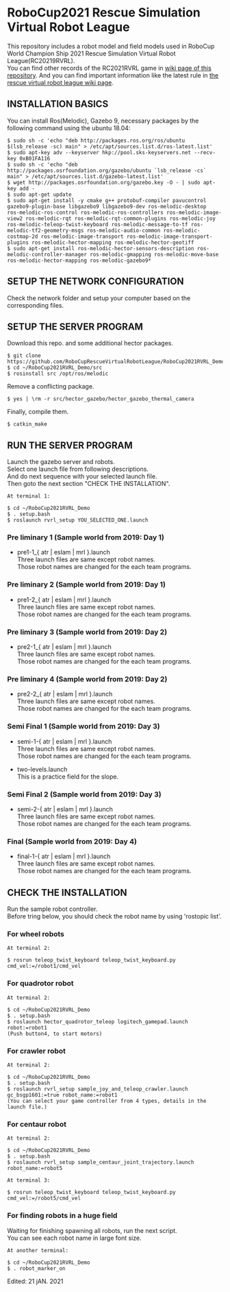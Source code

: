 # RoboCup2021 Rescue Simulation Virtual Robot League
This repository includes a robot model and field models used in RoboCup World Champion Ship 2021 Rescue Simulation Virtual Robot League(RC20219RVRL).  
You can find other records of the RC2021RVRL game in [wiki page of this repository](https://github.com/RoboCupRescueVirtualRobotLeague/RoboCup2021RVRL_Demo/wiki).
And you can find important information like the latest rule in [the rescue virtual robot league wiki page](https://rescuesim.robocup.org/).  

##  INSTALLATION BASICS   
You can install Ros(Melodic), Gazebo 9, necessary packages by the following command using the ubuntu 18.04:  

    $ sudo sh -c 'echo "deb http://packages.ros.org/ros/ubuntu $(lsb_release -sc) main" > /etc/apt/sources.list.d/ros-latest.list'   
    $ sudo apt-key adv --keyserver hkp://pool.sks-keyservers.net --recv-key 0xB01FA116   
    $ sudo sh -c 'echo "deb http://packages.osrfoundation.org/gazebo/ubuntu `lsb_release -cs` main" > /etc/apt/sources.list.d/gazebo-latest.list'   
    $ wget http://packages.osrfoundation.org/gazebo.key -O - | sudo apt-key add -     
    $ sudo apt-get update   
    $ sudo apt-get install -y cmake g++ protobuf-compiler pavucontrol gazebo9-plugin-base libgazebo9 libgazebo9-dev ros-melodic-desktop  ros-melodic-ros-control ros-melodic-ros-controllers ros-melodic-image-view2 ros-melodic-rqt ros-melodic-rqt-common-plugins ros-melodic-joy ros-melodic-teleop-twist-keyboard ros-melodic-message-to-tf ros-melodic-tf2-geometry-msgs ros-melodic-audio-common ros-melodic-costmap-2d ros-melodic-image-transport ros-melodic-image-transport-plugins ros-melodic-hector-mapping ros-melodic-hector-geotiff 
    $ sudo apt-get install ros-melodic-hector-sensors-description ros-melodic-controller-manager ros-melodic-gmapping ros-melodic-move-base ros-melodic-hector-mapping ros-melodic-gazebo9*


## SETUP THE NETWORK CONFIGURATION  
Check the network folder and setup your computer based on the corresponding files.  

## SETUP THE SERVER PROGRAM  
Download this repo. and some additional hector packages.  

    $ git clone https://github.com/RoboCupRescueVirtualRobotLeague/RoboCup2021RVRL_Demo  
    $ cd ~/RoboCup2021RVRL_Demo/src  
    $ rosinstall src /opt/ros/melodic  

Remove a conflicting package.  

    $ yes | \rm -r src/hector_gazebo/hector_gazebo_thermal_camera

Finally, compile them.

    $ catkin_make  

## RUN THE SERVER PROGRAM  
Launch the gazebo server and robots.  
Select one launch file from following descriptions.  
And do next sequence with your selected launch file.  
Then goto the next section "CHECK THE INSTALLATION".  

    At terminal 1:  

    $ cd ~/RoboCup2021RVRL_Demo  
    $ . setup.bash  
    $ roslaunch rvrl_setup YOU_SELECTED_ONE.launch  

### Pre liminary 1 (Sample world from 2019: Day 1)
* pre1-1_{ atr | eslam | mrl }.launch  
Three launch files are same except robot names.  
Those robot names are changed for the each team programs.  

### Pre liminary 2 (Sample world from 2019: Day 1)
* pre1-2_{ atr | eslam | mrl }.launch  
Three launch files are same except robot names.  
Those robot names are changed for the each team programs.  

### Pre liminary 3 (Sample world from 2019: Day 2)
* pre2-1_{ atr | eslam | mrl }.launch  
Three launch files are same except robot names.  
Those robot names are changed for the each team programs.  

### Pre liminary 4 (Sample world from 2019: Day 2)
* pre2-2_{ atr | eslam | mrl }.launch  
Three launch files are same except robot names.  
Those robot names are changed for the each team programs.  

### Semi Final 1 (Sample world from 2019: Day 3)
* semi-1-{ atr | eslam | mrl }.launch  
Three launch files are same except robot names.  
Those robot names are changed for the each team programs.  

* two-levels.launch   
This is a practice field for the slope.  

### Semi Final 2 (Sample world from 2019: Day 3)
* semi-2-{ atr | eslam | mrl }.launch  
Three launch files are same except robot names.  
Those robot names are changed for the each team programs.  

### Final (Sample world from 2019: Day 4)
* final-1-{ atr | eslam | mrl }.launch  
Three launch files are same except robot names.  
Those robot names are changed for the each team programs.  

## CHECK THE INSTALLATION
Run the sample robot controller.  
Before tring below, you should check the robot name by using 'rostopic list'.

### For wheel robots  

    At terminal 2:  

    $ rosrun teleop_twist_keyboard teleop_twist_keyboard.py cmd_vel:=/robot1/cmd_vel  

### For quadrotor robot  

    At terminal 2:  

    $ cd ~/RoboCup2021RVRL_Demo  
    $ . setup.bash  
    $ roslaunch hector_quadrotor_teleop logitech_gamepad.launch robot:=robot1  
    (Push button4, to start motors)  

### For crawler robot   

    At terminal 2:  

    $ cd ~/RoboCup2021RVRL_Demo  
    $ . setup.bash  
    $ roslaunch rvrl_setup sample_joy_and_teleop_crawler.launch gc_bsgp1601:=true robot_name:=robot1  
    (You can select your game controller from 4 types, details in the launch file.)  

### For centaur robot   

    At terminal 2:  

    $ cd ~/RoboCup2021RVRL_Demo  
    $ . setup.bash  
    $ roslaunch rvrl_setup sample_centaur_joint_trajectory.launch robot_name:=robot5  

    At terminal 3:  

    $ rosrun teleop_twist_keyboard teleop_twist_keyboard.py cmd_vel:=/robot5/cmd_vel  

### For finding robots in a huge field  
Waiting for finishing spawning all robots, run the next script.  
You can see each robot name in large font size. 

    At another terminal:  

    $ cd ~/RoboCup2021RVRL_Demo  
    $ . robot_marker_on  

Edited: 21 jAN. 2021  
